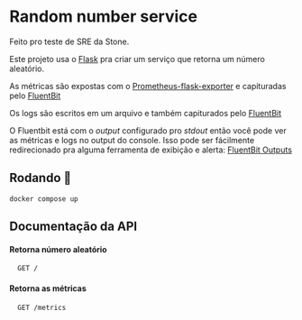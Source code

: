 
# Random number service

Feito pro teste de SRE da Stone.

Este projeto usa o [Flask](https://flask.palletsprojects.com/en/2.2.x/) pra criar um serviço que retorna um número aleatório.

As métricas são expostas com o [Prometheus-flask-exporter](https://pypi.org/project/prometheus-flask-exporter/) e capituradas pelo [FluentBit](https://fluentbit.io/)

Os logs são escritos em um arquivo e também capiturados pelo [FluentBit](https://fluentbit.io/)


O Fluentbit está com o *output* configurado pro *stdout* então você pode ver as métricas e logs no output do console.
Isso pode ser fácilmente redirecionado pra alguma ferramenta de exibição e alerta:
[FluentBit Outputs](https://docs.fluentbit.io/manual/pipeline/outputs)

## Rodando 🎰

```
docker compose up
```


## Documentação da API

#### Retorna número aleatório

```http
  GET /
```

#### Retorna as métricas

```http
  GET /metrics
```




